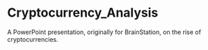 # Cryptocurrency_Analysis
A PowerPoint presentation, originally for BrainStation, on the rise of cryptocurrencies.
